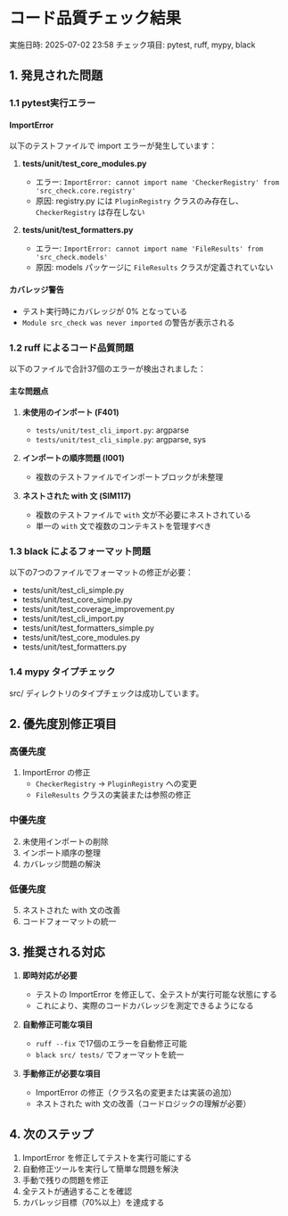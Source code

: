 # コード品質チェック結果

実施日時: 2025-07-02 23:58
チェック項目: pytest, ruff, mypy, black

## 1. 発見された問題

### 1.1 pytest実行エラー

#### ImportError
以下のテストファイルで import エラーが発生しています：

1. **tests/unit/test_core_modules.py**
   - エラー: `ImportError: cannot import name 'CheckerRegistry' from 'src_check.core.registry'`
   - 原因: registry.py には `PluginRegistry` クラスのみ存在し、`CheckerRegistry` は存在しない

2. **tests/unit/test_formatters.py**
   - エラー: `ImportError: cannot import name 'FileResults' from 'src_check.models'`
   - 原因: models パッケージに `FileResults` クラスが定義されていない

#### カバレッジ警告
- テスト実行時にカバレッジが 0% となっている
- `Module src_check was never imported` の警告が表示される

### 1.2 ruff によるコード品質問題

以下のファイルで合計37個のエラーが検出されました：

#### 主な問題点
1. **未使用のインポート (F401)**
   - `tests/unit/test_cli_import.py`: argparse
   - `tests/unit/test_cli_simple.py`: argparse, sys

2. **インポートの順序問題 (I001)**
   - 複数のテストファイルでインポートブロックが未整理

3. **ネストされた with 文 (SIM117)**
   - 複数のテストファイルで `with` 文が不必要にネストされている
   - 単一の `with` 文で複数のコンテキストを管理すべき

### 1.3 black によるフォーマット問題

以下の7つのファイルでフォーマットの修正が必要：
- tests/unit/test_cli_simple.py
- tests/unit/test_core_simple.py
- tests/unit/test_coverage_improvement.py
- tests/unit/test_cli_import.py
- tests/unit/test_formatters_simple.py
- tests/unit/test_core_modules.py
- tests/unit/test_formatters.py

### 1.4 mypy タイプチェック

src/ ディレクトリのタイプチェックは成功しています。

## 2. 優先度別修正項目

### 高優先度
1. ImportError の修正
   - `CheckerRegistry` → `PluginRegistry` への変更
   - `FileResults` クラスの実装または参照の修正

### 中優先度
2. 未使用インポートの削除
3. インポート順序の整理
4. カバレッジ問題の解決

### 低優先度
5. ネストされた with 文の改善
6. コードフォーマットの統一

## 3. 推奨される対応

1. **即時対応が必要**
   - テストの ImportError を修正して、全テストが実行可能な状態にする
   - これにより、実際のコードカバレッジを測定できるようになる

2. **自動修正可能な項目**
   - `ruff --fix` で17個のエラーを自動修正可能
   - `black src/ tests/` でフォーマットを統一

3. **手動修正が必要な項目**
   - ImportError の修正（クラス名の変更または実装の追加）
   - ネストされた with 文の改善（コードロジックの理解が必要）

## 4. 次のステップ

1. ImportError を修正してテストを実行可能にする
2. 自動修正ツールを実行して簡単な問題を解決
3. 手動で残りの問題を修正
4. 全テストが通過することを確認
5. カバレッジ目標（70%以上）を達成する